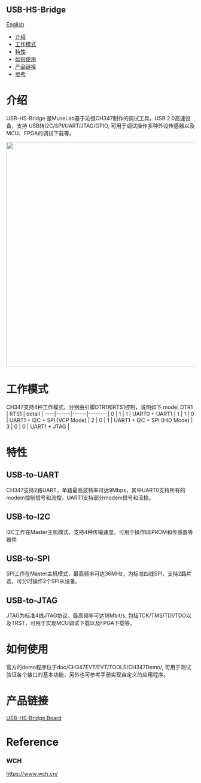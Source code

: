 USB-HS-Bridge
-----------
[English](./README.md)
* [介绍](#介绍) 
* [工作模式](#工作模式)
* [特性](#特性)
* [如何使用](#如何使用)
* [产品链接](#产品链接)
* [参考](#参考)


# 介绍
USB-HS-Bridge 是MuseLab基于沁恒CH347制作的调试工具，USB 2.0高速设备，支持 USB转I2C/SPI/UART/JTAG/GPIO, 可用于调试操作多种外设传感器以及MCU、FPGA的调试下载等。


<div align=center>
<img src="https://github.com/wuxx/USB-HS-Bridge/blob/master/doc/ch347-1.jpg" width = "600" alt="" align=center />
</div>

# 工作模式
CH347支持4种工作模式，分别由引脚DTR1和RTS1控制，说明如下
mode| DTR1 | RTS1 | detail | 
----|------|------|--------|
0   |  1   |  1   | UART0 + UART1 |
1   |  1   |  0   | UART1 + I2C + SPI (VCP Mode) |
2   |  0   |  1   | UART1 + I2C + SPI (HID Mode) |
3   |  0   |  0   | UART1 + JTAG  |

# 特性
## USB-to-UART
CH347支持2路UART，单路最高波特率可达9Mbps，其中UART0支持所有的modem控制信号和流控，UART1支持部分modem信号和流控。

## USB-to-I2C
I2C工作在Master主机模式，支持4种传输速度，可用于操作EEPROM和传感器等器件

## USB-to-SPI
SPI工作在Master主机模式，最高频率可达36MHz，为标准四线SPI，支持2路片选，可分时操作2个SPI从设备。

## USB-to-JTAG
JTAG为标准4线JTAG协议，最高频率可达18Mbit/s, 包括TCK/TMS/TDI/TDO以及TRST，可用于实现MCU调试下载以及FPGA下载等。

# 如何使用
官方的demo程序位于doc/CH347EVT/EVT/TOOLS/CH347Demo/, 可用于测试验证各个接口的基本功能，另外也可参考手册实现自定义的应用程序。

# 产品链接
[USB-HS-Bridge Board](https://www.aliexpress.com/item/1005004484244024.html?spm=5261.ProductManageOnline.0.0.266b4edfhEOo55
)

# Reference
### WCH
https://www.wch.cn/

